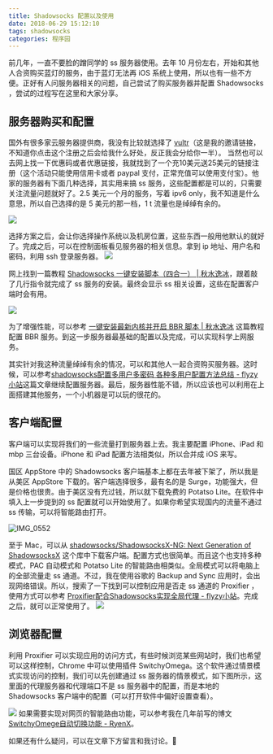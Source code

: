 ```yaml
---
title: Shadowsocks 配置以及使用
date: 2018-06-29 15:12:10
tags: shadowsocks
categories: 程序园
---
```


前几年，一直不要脸的蹭同学的 ss 服务器使用。去年 10 月份左右，开始和其他人合资购买蓝灯的服务，由于蓝灯无法再 iOS 系统上使用，所以也有一些不方便。正好有人问服务器相关的问题，自己尝试了购买服务器并配置 Shadowsocks ，尝试的过程写在这里和大家分享。

## 服务器购买和配置

国外有很多家云服务器提供商，我没有比较就选择了 [vultr](https://www.vultr.com/?ref=7463730)（这是我的邀请链接，不知道你点击这个注册之后会给我什么好处，反正我会分给你一半）。 当然也可以去网上找一下优惠码或者优惠链接，我就找到了一个充10美元送25美元的链接注册（这个活动只能使用信用卡或者 paypal 支付，正常充值可以使用支付宝）。他家的服务器有下面几种选择，其实用来搞 ss 服务，这些配置都是可以的，只需要关注流量问题就好了。2.5 美元一个月的服务，写着 ipv6 only，我不知道是什么意思，所以自己选择的是 5 美元的那一档，1 t 流量也是绰绰有余的。

![](https://media.xiang578.com/15302534391376.jpg)

选择方案之后，会让你选择操作系统以及机房位置，这些东西一般用他默认的就好了。完成之后，可以在控制面板看见服务器的相关信息。拿到 ip 地址、用户名和密码，利用 ssh 登录服务器。
![](https://media.xiang578.com/15302541061041.jpg)

网上找到一篇教程 [Shadowsocks 一键安装脚本（四合一） | 秋水逸冰](https://teddysun.com/486.html)，跟着敲了几行指令就完成了 ss 服务的安装。最终会显示 ss 相关设置，这些在配置客户端时会有用。

![](https://media.xiang578.com/15302546455992.jpg)


为了增强性能，可以参考 [一键安装最新内核并开启 BBR 脚本 | 秋水逸冰](https://teddysun.com/489.html) 这篇教程配置 BBR 服务。到这一步服务器最基础的配置以及完成，可以实现科学上网服务。

其实针对我这种流量绰绰有余的情况，可以和其他人一起合资购买服务器。这时候，可以参考[shadowsocks配置多用户多密码 各种多用户配置方法总结 - flyzy小站](https://www.flyzy2005.com/fan-qiang/shadowsocks/shadowsocks-config-multiple-users/)这篇文章继续配置服务器。最后，服务器性能不错，所以应该也可以利用在上面搭建其他服务，一个小机器是可以玩的很花的。

## 客户端配置

客户端可以实现将我们的一些流量打到服务器上去。我主要配置 iPhone、iPad 和 mbp 三台设备。iPhone 和 iPad 配置方法相类似，所以合并成 iOS 来写。

国区 AppStore 中的 Shadowsocks 客户端基本上都在去年被下架了，所以我是从美区 AppStore 下载的。客户端选择很多，最有名的是 Surge，功能强大，但是价格也很贵。由于美区没有充过钱，所以就下载免费的 Potatso Lite。在软件中填入上一步提到的 ss 配置就可以开始使用了。如果你希望实现国内的流量不通过 ss 传输，可以将智能路由打开。

![IMG_0552](https://media.xiang578.com/IMG_0552.png)

至于 Mac，可以从 [shadowsocks/ShadowsocksX-NG: Next Generation of ShadowsocksX](https://github.com/shadowsocks/ShadowsocksX-NG) 这个库中下载客户端。配置方式也很简单。而且这个也支持多种模式，PAC 自动模式和 Potatso Lite 的智能路由相类似。全局模式可以将电脑上的全部流量走 ss 通道。不过，我在使用谷歌的 Backup and Sync 应用时，会出现网络错误。所以，搜索了一下找到可以控制应用是否走 ss 通道的 Proxifier ，使用方式可以参考 [Proxifier配合Shadowsocks实现全局代理 - flyzy小站](https://www.flyzy2005.com/fan-qiang/shadowsocks/proxifier-with-shadowsocks/)。完成之后，就可以正常使用了。
![](https://media.xiang578.com/15302558024622.jpg)

## 浏览器配置

利用 Proxifier 可以实现应用的访问方式，有些时候浏览某些网站时，我们也希望可以这样控制，Chrome 中可以使用插件 SwitchyOmega。这个软件通过情景模式实现访问的控制，我们可以先创建通过 ss 服务器的情景模式，如下图所示，这里面的代理服务器和代理端口不是 ss 服务器中的配置，而是本地的 Shadowsocks 客户端中的配置（可以打开软件中偏好设置查看）。

![](https://media.xiang578.com/15302560137907.jpg)
如果需要实现对网页的智能路由功能，可以参考我在几年前写的博文 [SwitchyOmege自动切换功能 - RyenX](https://xiang578.com/2016/06/23/switchyomege/)。

如果还有什么疑问，可以在文章下方留言和我讨论。👊